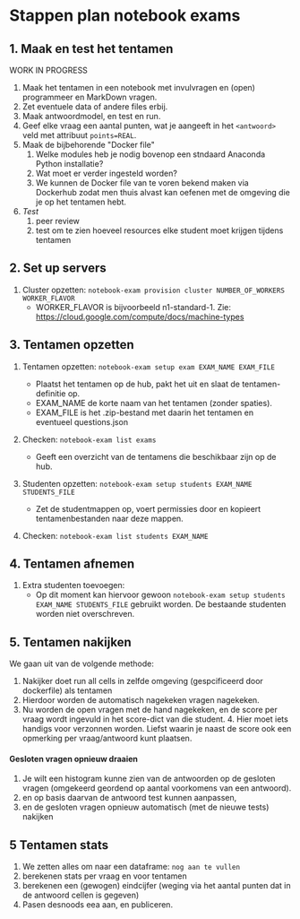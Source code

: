# Stappen plan notebook exams

## 1. Maak en test het tentamen 

WORK IN PROGRESS  

1. Maak het tentamen in een notebook met invulvragen en (open) programmeer en MarkDown vragen.
2. Zet eventuele data of andere files erbij.
3. Maak antwoordmodel, en test en run.
4. Geef elke vraag een aantal punten, wat je aangeeft in het `<antwoord>` veld met attribuut `points=REAL`.
3. Maak de bijbehorende "Docker file"
	1. Welke modules heb je nodig bovenop een stndaard Anaconda Python installatie?
	5. Wat moet er verder ingesteld worden?
	6. We kunnen de Docker file van te voren bekend maken via Dockerhub zodat men thuis alvast kan oefenen met de omgeving die je op het tentamen hebt.
4. *Test*
	1. peer review
	6. test om te zien hoeveel resources elke student moet krijgen tijdens tentamen

## 2. Set up servers

1. Cluster opzetten: `notebook-exam provision cluster NUMBER_OF_WORKERS WORKER_FLAVOR`
	* WORKER_FLAVOR is bijvoorbeeld n1-standard-1. Zie: https://cloud.google.com/compute/docs/machine-types

## 3. Tentamen opzetten

1. Tentamen opzetten: `notebook-exam setup exam EXAM_NAME EXAM_FILE`
	* Plaatst het tentamen op de hub, pakt het uit en slaat de tentamen-definitie op.
	* EXAM_NAME de korte naam van het tentamen (zonder spaties).
	* EXAM_FILE is het .zip-bestand met daarin het tentamen en eventueel questions.json

2. Checken: `notebook-exam list exams`
	* Geeft een overzicht van de tentamens die beschikbaar zijn op de hub.

3. Studenten opzetten: `notebook-exam setup students EXAM_NAME STUDENTS_FILE`
	* Zet de studentmappen op, voert permissies door en kopieert tentamenbestanden naar deze mappen.

4. Checken: `notebook-exam list students EXAM_NAME`

## 4. Tentamen afnemen

1. Extra studenten toevoegen:
	* Op dit moment kan hiervoor gewoon `notebook-exam setup students EXAM_NAME STUDENTS_FILE` gebruikt worden. De bestaande studenten worden niet overschreven.

## 5. Tentamen nakijken

We gaan uit van de volgende methode:

1. Nakijker doet run all cells in zelfde omgeving (gespcificeerd door dockerfile) als tentamen
2. Hierdoor worden de automatisch nagekeken vragen nagekeken.
3. Nu worden de open vragen met de hand nagekeken, en de score per vraag wordt ingevuld in het score-dict van die student.
	4. Hier moet iets handigs voor verzonnen worden. Liefst waarin je naast de score ook een opmerking per vraag/antwoord kunt plaatsen.
	
#### Gesloten vragen opnieuw draaien
1. Je wilt een histogram kunne zien van de antwoorden op de gesloten vragen (omgekeerd geordend op aantal voorkomens van een antwoord).
2. en op basis daarvan de antwoord test kunnen aanpassen,
3.  en de gesloten vragen opnieuw automatisch (met de nieuwe tests) nakijken

## 5 Tentamen stats

1. We zetten alles om naar een dataframe: `nog aan te vullen`
2. berekenen stats per vraag en voor tentamen
3. berekenen een (gewogen) eindcijfer (weging via het aantal punten dat in de antwoord cellen is gegeven)
4. Pasen desnoods eea aan, en publiceren.  




